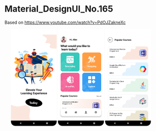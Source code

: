 # Material_DesignUI_No.165
Based on https://www.youtube.com/watch?v=PdOJZakneXc
<p align="center">
<img src="Image%2FIntro.png" width="30%">
<img src="Image%2FMain.png" width="30%">
<img src="Image%2FCourses.png" width="30%">
</p>
